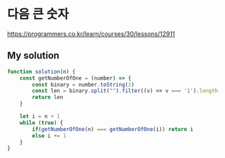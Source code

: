 # 다음 큰 숫자

https://programmers.co.kr/learn/courses/30/lessons/12911

## My solution

```js
function solution(n) {
    const getNumberOfOne = (number) => {
        const binary = number.toString(2)
        const len = binary.split("").filter((v) => v === '1').length
        return len
    }

    let i = n + 1
    while (true) {
        if(getNumberOfOne(n) === getNumberOfOne(i)) return i
        else i += 1
    }
}
```
